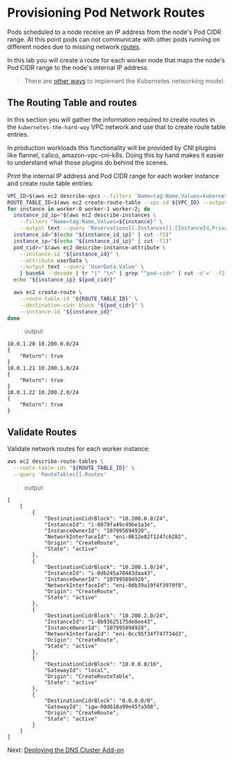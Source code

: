 # Provisioning Pod Network Routes

Pods scheduled to a node receive an IP address from the node's Pod CIDR range. At this point pods can not communicate with other pods running on different nodes due to missing network [routes](https://docs.aws.amazon.com/vpc/latest/userguide/VPC_Route_Tables.html).

In this lab you will create a route for each worker node that maps the node's Pod CIDR range to the node's internal IP address.

> There are [other ways](https://kubernetes.io/docs/concepts/cluster-administration/networking/#how-to-achieve-this) to implement the Kubernetes networking model.

## The Routing Table and routes

In this section you will gather the information required to create routes in the `kubernetes-the-hard-way` VPC network and use that to create route table entries. 

In production workloads this functionality will be provided by CNI plugins like flannel, calico, amazon-vpc-cni-k8s. Doing this by hand makes it easier to understand what those plugins do behind the scenes.

Print the internal IP address and Pod CIDR range for each worker instance and create route table entries:

```sh
VPC_ID=$(aws ec2 describe-vpcs --filters 'Name=tag:Name,Values=kubernetes-the-hard-way' --output text --query 'Vpcs[0].VpcId')
ROUTE_TABLE_ID=$(aws ec2 create-route-table --vpc-id ${VPC_ID} --output text --query 'RouteTable.RouteTableId')
for instance in worker-0 worker-1 worker-2; do
  instance_id_ip="$(aws ec2 describe-instances \
    --filters "Name=tag:Name,Values=${instance}" \
    --output text --query 'Reservations[].Instances[].[InstanceId,PrivateIpAddress]')"
  instance_id="$(echo "${instance_id_ip}" | cut -f1)"
  instance_ip="$(echo "${instance_id_ip}" | cut -f2)"
  pod_cidr="$(aws ec2 describe-instance-attribute \
    --instance-id "${instance_id}" \
    --attribute userData \
    --output text --query 'UserData.Value' \
    | base64 --decode | tr "|" "\n" | grep "^pod-cidr" | cut -d'=' -f2)"
  echo "${instance_ip} ${pod_cidr}"

  aws ec2 create-route \
    --route-table-id "${ROUTE_TABLE_ID}" \
    --destination-cidr-block "${pod_cidr}" \
    --instance-id "${instance_id}"
done
```

> output

```
10.0.1.20 10.200.0.0/24
{
    "Return": true
}
10.0.1.21 10.200.1.0/24
{
    "Return": true
}
10.0.1.22 10.200.2.0/24
{
    "Return": true
}
```

## Validate Routes

Validate network routes for each worker instance:

```sh
aws ec2 describe-route-tables \
  --route-table-ids "${ROUTE_TABLE_ID}" \
  --query 'RouteTables[].Routes'
```

> output

```
[
    [
        {
            "DestinationCidrBlock": "10.200.0.0/24",
            "InstanceId": "i-0879fa49c49be1a3e",
            "InstanceOwnerId": "107995894928",
            "NetworkInterfaceId": "eni-0612e82f1247c6282",
            "Origin": "CreateRoute",
            "State": "active"
        },
        {
            "DestinationCidrBlock": "10.200.1.0/24",
            "InstanceId": "i-0db245a70483daa43",
            "InstanceOwnerId": "107995894928",
            "NetworkInterfaceId": "eni-0db39a19f4f3970f8",
            "Origin": "CreateRoute",
            "State": "active"
        },
        {
            "DestinationCidrBlock": "10.200.2.0/24",
            "InstanceId": "i-0b93625175de8ee43",
            "InstanceOwnerId": "107995894928",
            "NetworkInterfaceId": "eni-0cc95f34f747734d3",
            "Origin": "CreateRoute",
            "State": "active"
        },
        {
            "DestinationCidrBlock": "10.0.0.0/16",
            "GatewayId": "local",
            "Origin": "CreateRouteTable",
            "State": "active"
        },
        {
            "DestinationCidrBlock": "0.0.0.0/0",
            "GatewayId": "igw-00d618a99e45fa508",
            "Origin": "CreateRoute",
            "State": "active"
        }
    ]
]
```

Next: [Deploying the DNS Cluster Add-on](12-dns-addon.md)
